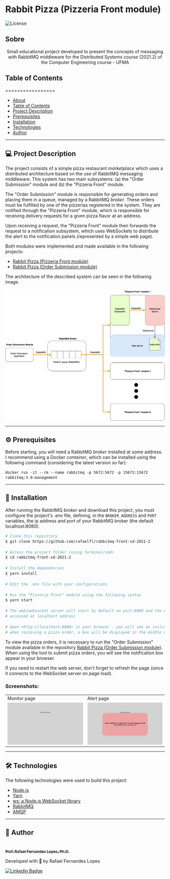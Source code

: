 # Rabbit Pizza (Pizzeria Front module)

![License](https://img.shields.io/badge/license-MIT-brightgreen)

## Sobre

<p align="center">Small educational project developed to present the concepts of messaging with RabbitMQ middleware for the Distributed Systems course (2021.2) of the Computer Engineering course - UFMA</p>


## Table of Contents
=================

   * [About](#about)
   * [Table of Contents](#table-of-contents)
   * [Project Description](#-project-description)
   * [Prerequisites](#-prerequisites)
   * [Installation](#-installation)
   * [Technologies](#-technologies)
   * [Author](#-author)

---

## 💻 Project Description

The project consists of a simple pizza restaurant *marketplace* which uses a distributed architecture based on the use of RabbitMQ messaging middleware. This system has two main subsystems: (a) the "Order Submission" module and (b) the "Pizzeria Front" module.

The "Order Submission" module is responsible for generating orders and placing them in a queue, managed by a RabbitMQ *broker*. These orders must be fulfilled by one of the pizzerias registered in the system. They are notified through the "Pizzeria Front" module, which is responsible for receiving delivery requests for a given pizza flavor at an address.

Upon receiving a request, the "Pizzeria Front" module then forwards the request to a notification subsystem, which uses WebSockets to distribute the alert to the notification panels (represented by a simple web page).

Both modules were implemented and made available in the following projects:
- [Rabbit Pizza (Pizzeria Front module)](https://github.com/rafaelfl/rabbitmq-front-sd-2021-2)
- [Rabbit Pizza (Order Submission module)](https://github.com/rafaelfl/rabbitmq-sd-2021-2)

The architecture of the described system can be seen in the following image.

![General Architecture of Rabbit Pizza](resources/rabbit_pizza.png)

---

<a name="prerequisites"></a>
## ⚙️ Prerequisites

Before starting, you will need a RabbitMQ *broker* installed at some address. I recommend using a Docker *container*, which can be installed using the following command (considering the latest version so far):

```
docker run -it --rm --name rabbitmq -p 5672:5672 -p 15672:15672 rabbitmq:3.9-management
```

---

## 🚀 Installation

After running the RabbitMQ *broker* and download this project, you must configure the project's .env file, defining, in the `BROKER_ADDRESS` and `PORT` variables, the ip address and port of your RabbitMQ broker (the default localhost:8080).

```bash
# Clone this repository
$ git clone https://github.com/rafaelfl/rabbitmq-front-sd-2021-2

# Access the project folder (using terminal/cmd)
$ cd rabbitmq-front-sd-2021-2

# Install the dependencies
$ yarn install

# Edit the .env file with your configurations

# Run the "Pizzeria Front" module using the following syntax
$ yarn start

# The web/websocket server will start by default on port:8080 and the queues will be
# accessed at localhost address

# Open <http://localhost:8080> in your browser - you will see an initially blank page -
# when receiving a pizza order, a box will be displayed in the middle of the screen
```

To view the pizza orders, it is necessary to run the "Order Submission" module available in the repository [Rabbit Pizza (Order Submission module)](https://github.com/rafaelfl/rabbitmq-sd-2021-2). When using the tool to submit pizza orders, you will see the notification box appear in your browser.

If you need to restart the web server, don't forget to refresh the page (since it connects to the WebSocket server on page load).

### Screenshots:

<table>
  <tr>
    <td>Monitor page</td>
    <td>Alert page</td>
  </tr>
  <tr>
    <td><img src="resources/start-page.png" width=250></td>
    <td><img src="resources/alert-page.png" width=250></td>
  </tr>
 </table>

---

## 🛠 Technologies

The following technologies were used to build this project:

- [Node.js](https://nodejs.org/en/)
- [Yarn](https://yarnpkg.com/)
- [ws: a Node.js WebSocket library](https://github.com/websockets/ws)
- [RabbitMQ](https://www.rabbitmq.com/)
- [AMQP](https://github.com/amqp-node/amqplib)

---

## 🦸 Author

<a href="https://github.com/rafaelfl/">
 <img style="border-radius: 50%;" src="https://avatars.githubusercontent.com/u/31193433?v=4" width="100px;" alt=""/>
 <br />
 <sub><b>Prof. Rafael Fernandes Lopes, Ph.D.</b></sub></a>


Developed with 💜 by Rafael Fernandes Lopes

[![Linkedin Badge](https://img.shields.io/badge/-Rafael%20Fernandes%20Lopes-blue?style=flat-square&logo=Linkedin&logoColor=white&link=https://www.linkedin.com/in/rafael-fernandes-lopes/)](https://www.linkedin.com/in/rafael-fernandes-lopes/)
